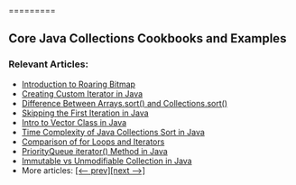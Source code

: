=========

## Core Java Collections Cookbooks and Examples

### Relevant Articles:
- [Introduction to Roaring Bitmap](https://www.baeldung.com/java-roaring-bitmap-intro)
- [Creating Custom Iterator in Java](https://www.baeldung.com/java-creating-custom-iterator)
- [Difference Between Arrays.sort() and Collections.sort()](https://www.baeldung.com/java-arrays-collections-sort-methods)
- [Skipping the First Iteration in Java](https://www.baeldung.com/java-skip-first-iteration)
- [Intro to Vector Class in Java](https://www.baeldung.com/java-vector-guide)
- [Time Complexity of Java Collections Sort in Java](https://www.baeldung.com/java-time-complexity-collections-sort)
- [Comparison of for Loops and Iterators](https://www.baeldung.com/java-for-loops-vs-iterators)
- [PriorityQueue iterator() Method in Java](https://www.baeldung.com/java-priorityqueue-iterator)
- [Immutable vs Unmodifiable Collection in Java](https://www.baeldung.com/java-collection-immutable-unmodifiable-differences)
- More articles: [[<-- prev]](/core-java-modules/core-java-collections-4)[[next -->]](/core-java-modules/core-java-collections-6)
